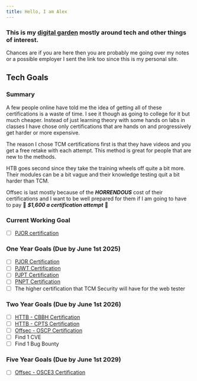```yaml
---
title: Hello, I am Alex
---
```


### This is my [digital garden](https://github.com/MaggieAppleton/digital-gardeners) mostly around tech and other things of interest.

Chances are if you are here then you are probably me going over my notes or a possible employer I sent the link too since this is my personal site.

## Tech Goals

### Summary
A few people online have told me the idea of getting all of these certifications is a waste of time. I see it though as going to college for it but much cheaper. Instead of just learning theory with some hands on labs in classes I have chose only certifications that are hands on and progressively get harder or more expensive.

The reason I chose TCM certifications first is that they have videos and you get a free retake with each attempt. This method is great for people that are new to the methods.

HTB goes second since they take the training wheels off quite a bit more. Their modules can be a bit vague and their knowledge testing quit a bit harder than TCM.

Offsec is last mostly because of the ***HORRENDOUS*** cost of their certifications and I want to be well prepared for them if I am going to have to pay 🤢 ***$1,600 a certification attempt*** 🤮 

### Current Working Goal
- [ ] [PJOR certification](https://certifications.tcm-sec.com/pjor/)

### One Year Goals (Due by June 1st 2025)
- [ ] [PJOR Certification](https://certifications.tcm-sec.com/pjor/)
- [ ] [PJWT Certification](https://certifications.tcm-sec.com/pjwt/)
- [ ] [PJPT Certification](https://certifications.tcm-sec.com/pjpt/)
- [ ] [PNPT Certification](https://certifications.tcm-sec.com/pnpt/)
- [ ] The higher certification that TCM Security will have for the web tester

### Two Year Goals (Due by June 1st 2026)
- [ ] [HTTB - CBBH Certification](https://academy.hackthebox.com/preview/certifications/htb-certified-bug-bounty-hunter)
- [ ] [HTTB - CPTS Certification](https://academy.hackthebox.com/preview/certifications/htb-certified-penetration-testing-specialist)
- [ ] [Offsec - OSCP Certification](https://www.offsec.com/courses/pen-200/)
- [ ] Find 1 CVE
- [ ] Find 1 Bug Bounty

### Five Year Goals (Due by June 1st 2029)

- [ ] [Offsec - OSCE3 Certification](https://www.offsec.com/certificates/osce3/)


